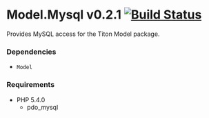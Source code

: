 # Model.Mysql v0.2.1 [![Build Status](https://travis-ci.org/titon/Model.png)](https://travis-ci.org/titon/Model) #

Provides MySQL access for the Titon Model package.

### Dependencies ###

* `Model`

### Requirements ###

* PHP 5.4.0
	* pdo_mysql